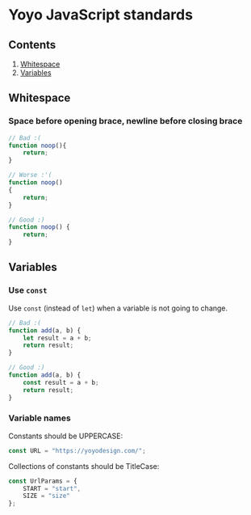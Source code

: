 # Yoyo JavaScript standards

## Contents

1. [Whitespace](#whitespace)
2. [Variables](#variables)

## Whitespace

### Space before opening brace, newline before closing brace

```javascript
// Bad :(
function noop(){
	return;
}

// Worse :'(
function noop()
{
	return;
}

// Good :)
function noop() {
	return;
}
```

## Variables

### Use `const`

Use `const` (instead of `let`) when a variable is not going to change.

```javascript
// Bad :(
function add(a, b) {
	let result = a + b;
	return result;
}

// Good :)
function add(a, b) {
	const result = a + b;
	return result;
}
```

### Variable names

Constants should be UPPERCASE:

```javascript
const URL = "https://yoyodesign.com/";
```

Collections of constants should be TitleCase:

```javascript
const UrlParams = {
	START = "start",
	SIZE = "size"
};
```